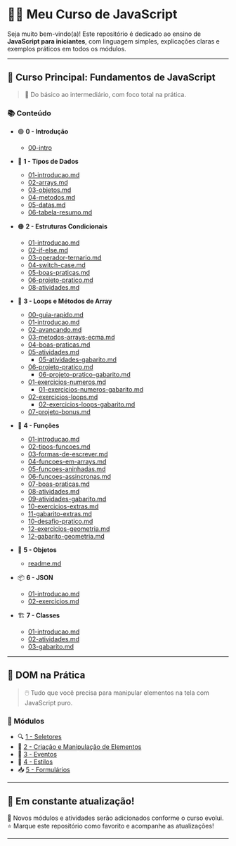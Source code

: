 # 👨‍🏫 Meu Curso de JavaScript

Seja muito bem-vindo(a)! Este repositório é dedicado ao ensino de **JavaScript para iniciantes**, com linguagem simples, explicações claras e exemplos práticos em todos os módulos.

---

## 📘 Curso Principal: Fundamentos de JavaScript

> 🧠 Do básico ao intermediário, com foco total na prática.

### 📚 Conteúdo

- 🟢 **0 - Introdução**
  - [00-intro](conteudo-js/conteudos/00-intro/)

- 🔢 **1 - Tipos de Dados**
  - [01-introducao.md](conteudo-js/conteudos/01-dados/01-introducao.md)
  - [02-arrays.md](conteudo-js/conteudos/01-dados/02-arrays.md)
  - [03-objetos.md](conteudo-js/conteudos/01-dados/03-objetos.md)
  - [04-metodos.md](conteudo-js/conteudos/01-dados/04-metodos.md)
  - [05-datas.md](conteudo-js/conteudos/01-dados/05-datas.md)
  - [06-tabela-resumo.md](conteudo-js/conteudos/01-dados/06-tabela-resumo.md)

- 🟠 **2 - Estruturas Condicionais**
  - [01-introducao.md](conteudo-js/conteudos/02-condicoes/01-introducao.md)
  - [02-if-else.md](conteudo-js/conteudos/02-condicoes/02-if-else.md)
  - [03-operador-ternario.md](conteudo-js/conteudos/02-condicoes/03-operador-ternario.md)
  - [04-switch-case.md](conteudo-js/conteudos/02-condicoes/04-switch-case.md)
  - [05-boas-praticas.md](conteudo-js/conteudos/02-condicoes/05-boas-praticas.md)
  - [06-projeto-pratico.md](conteudo-js/conteudos/02-condicoes/06-projeto-pratico.md)
  - [08-atividades.md](conteudo-js/conteudos/02-condicoes/08-atividades.md)

- 🔁 **3 - Loops e Métodos de Array**
  - [00-guia-rapido.md](conteudo-js/conteudos/03-arrays-loops/00-guia-rapido.md)
  - [01-introducao.md](conteudo-js/conteudos/03-arrays-loops/01-introducao.md)
  - [02-avancando.md](conteudo-js/conteudos/03-arrays-loops/02-avancando.md)
  - [03-metodos-arrays-ecma.md](conteudo-js/conteudos/03-arrays-loops/03-metodos-arrays-ecma.md)
  - [04-boas-praticas.md](conteudo-js/conteudos/03-arrays-loops/04-boas-praticas.md)
  - [05-atividades.md](conteudo-js/conteudos/03-arrays-loops/05-atividades.md)
    - [05-atividades-gabarito.md](conteudo-js/conteudos/03-arrays-loops/05-atividades-gabarito.md)
  - [06-projeto-pratico.md](conteudo-js/conteudos/03-arrays-loops/06-projeto-pratico.md)
    - [06-projeto-pratico-gabarito.md](conteudo-js/conteudos/03-arrays-loops/06-projeto-pratico-gabarito.md)
  - [01-exercicios-numeros.md](conteudo-js/conteudos/03-arrays-loops/01-exercicios-numeros.md)
    - [01-exercicios-numeros-gabarito.md](conteudo-js/conteudos/03-arrays-loops/01-exercicios-numeros-gabarito.md)
  - [02-exercicios-loops.md](conteudo-js/conteudos/03-arrays-loops/02-exercicios-loops.md)
    - [02-exercicios-loops-gabarito.md](conteudo-js/conteudos/03-arrays-loops/02-exercicios-loops-gabarito.md)
  - [07-projeto-bonus.md](conteudo-js/conteudos/03-arrays-loops/07-projeto-bonus.md)

- 🧮 **4 - Funções**
  - [01-introducao.md](conteudo-js/conteudos/04-funcoes/01-introducao.md)
  - [02-tipos-funcoes.md](conteudo-js/conteudos/04-funcoes/02-tipos-funcoes.md)
  - [03-formas-de-escrever.md](conteudo-js/conteudos/04-funcoes/03-formas-de-escrever.md)
  - [04-funcoes-em-arrays.md](conteudo-js/conteudos/04-funcoes/04-funcoes-em-arrays.md)
  - [05-funcoes-aninhadas.md](conteudo-js/conteudos/04-funcoes/05-funcoes-aninhadas.md)
  - [06-funcoes-assincronas.md](conteudo-js/conteudos/04-funcoes/06-funcoes-assincronas.md)
  - [07-boas-praticas.md](conteudo-js/conteudos/04-funcoes/07-boas-praticas.md)
  - [08-atividades.md](conteudo-js/conteudos/04-funcoes/08-atividades.md)
  - [09-atividades-gabarito.md](conteudo-js/conteudos/04-funcoes/09-atividades-gabarito.md)
  - [10-exercicios-extras.md](conteudo-js/conteudos/04-funcoes/10-exercicios-extras.md)
  - [11-gabarito-extras.md](conteudo-js/conteudos/04-funcoes/11-gabarito-extras.md)
  - [10-desafio-pratico.md](conteudo-js/conteudos/04-funcoes/10-desafio-pratico.md)
  - [12-exercicios-geometria.md](conteudo-js/conteudos/04-funcoes/12-exercicios-geometria.md)
  - [12-gabarito-geometria.md](conteudo-js/conteudos/04-funcoes/12-gabarito-geometria.md)

- 🧱 **5 - Objetos**
  - [readme.md](conteudo-js/conteudos/4_objetos/readme.md)

- 📦 **6 - JSON**
  - [01-introducao.md](conteudo-js/conteudos/5-json/01-introducao.md)
  - [02-exercicios.md](conteudo-js/conteudos/5-json/02-exercicios.md)

- 🏗️ **7 - Classes**
  - [01-introducao.md](conteudo-js/conteudos/6_classes/01-introducao.md)
  - [02-atividades.md](conteudo-js/conteudos/6_classes/02-atividades.md)
  - [03-gabarito.md](conteudo-js/conteudos/6_classes/03-gabarito.md)

---

## 🎨 DOM na Prática

> 🖱️ Tudo que você precisa para manipular elementos na tela com JavaScript puro.

### 🧩 Módulos

- 🔍 [1 - Seletores](conteudo-dom/1_seletores/)
- 🧱 [2 - Criação e Manipulação de Elementos](conteudo-dom/2_createElements/readme.md)
- 🧠 [3 - Eventos](conteudo-dom/3_eventos/)
- 🎨 [4 - Estilos](conteudo-dom/4_styles/)
- 📥 [5 - Formulários](conteudo-dom/5_formularios/)

---

## 🚧 Em constante atualização!

📌 Novos módulos e atividades serão adicionados conforme o curso evolui.  
⭐ Marque este repositório como favorito e acompanhe as atualizações!

---
